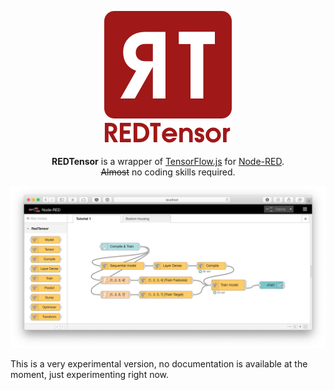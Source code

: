 <p align="center">
  <img src="./images/red_tensor_logo.png">
  <br/>
  <br/>
  <b>REDTensor</b> is a wrapper of <a href="https://js.tensorflow.org" target="_blank">TensorFlow.js</a> for <a href="https://nodered.org" target="_blank">Node-RED</a>. <br/><strike>Almost</strike> no coding skills required.
</p>

<p align="center">
<img src="./images/red-tensor-example.png">
</p>

This is a very experimental version, no documentation is available at the moment, just experimenting right now.
